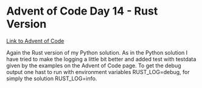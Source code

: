# Advent of Code Day 14 - Rust Version
[Link to Advent of Code](https://adventofcode.com/)

Again the Rust version of my Python solution. As in the Python solution I have
tried to make the logging a little bit better and added test with testdata
given by the examples on the Advent of Code page. To get the debug output
one hast to run with environment variables RUST_LOG=debug, for simply the
solution RUST_LOG=info.